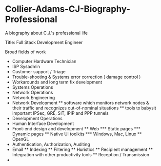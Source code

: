 # Collier-Adams-CJ-Biography-Professional
A biography about C.J.'s professional life

Title: Full Stack Development Engineer

Broad fields of work

* Computer Hardware Technician
* ISP Sysadmin
* Customer support / Triage
* Trouble-shooting & Systems error correction ( damage control )
* Workarounds and long term fix development
* Systems Operations
* Network Operations
* Network Engineering
* Network Development
** software which monitors network nodes & their traffic and
   recognizes out-of-nominal situations
** tools to babysit important IPSec, GRE, SIT, IPIP and PPP tunnels
* Development Operations
* Human Interface Development
* Front-end design and development
** Web
*** Static pages
*** Dynamic pages
** Native UI toolkits
*** Windows, Mac, Linux
** OpenGL
* Authentication, Authorization, Auditing
* Email
** Indexing
** Filtering
** Huristics
** Recipient management
** Integration with other productivity tools
** Reception / Transmission
* 